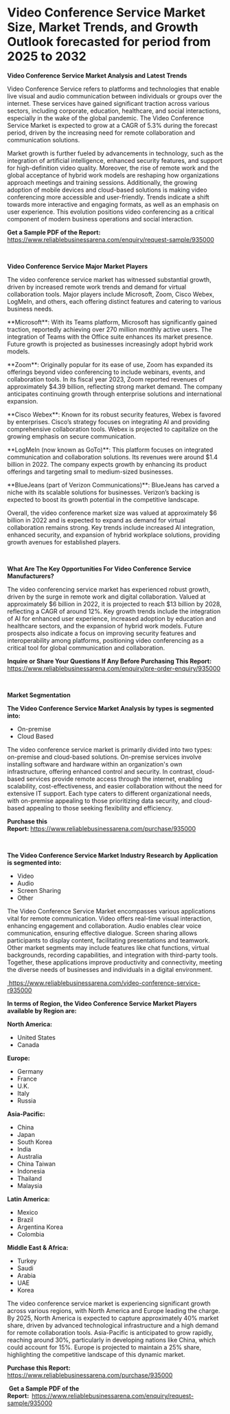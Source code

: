 <p><h1>Video Conference Service Market Size, Market Trends, and Growth Outlook forecasted for period from 2025 to 2032</h1></p><p><strong>Video Conference Service Market Analysis and Latest Trends</strong></p>
<p><p>Video Conference Service refers to platforms and technologies that enable live visual and audio communication between individuals or groups over the internet. These services have gained significant traction across various sectors, including corporate, education, healthcare, and social interactions, especially in the wake of the global pandemic. The Video Conference Service Market is expected to grow at a CAGR of 5.3% during the forecast period, driven by the increasing need for remote collaboration and communication solutions.</p><p>Market growth is further fueled by advancements in technology, such as the integration of artificial intelligence, enhanced security features, and support for high-definition video quality. Moreover, the rise of remote work and the global acceptance of hybrid work models are reshaping how organizations approach meetings and training sessions. Additionally, the growing adoption of mobile devices and cloud-based solutions is making video conferencing more accessible and user-friendly. Trends indicate a shift towards more interactive and engaging formats, as well as an emphasis on user experience. This evolution positions video conferencing as a critical component of modern business operations and social interaction.</p></p>
<p><strong>Get a Sample PDF of the Report:&nbsp;</strong> <a href="https://www.reliablebusinessarena.com/enquiry/request-sample/935000?utm_campaign=2189&utm_medium=2&utm_source=Github&utm_content=ia&utm_term=18042025&utm_id=video-conference-service">https://www.reliablebusinessarena.com/enquiry/request-sample/935000</a></p>
<p>&nbsp;</p>
<p><strong>Video Conference Service Major Market Players</strong></p>
<p><p>The video conference service market has witnessed substantial growth, driven by increased remote work trends and demand for virtual collaboration tools. Major players include Microsoft, Zoom, Cisco Webex, LogMeIn, and others, each offering distinct features and catering to various business needs.</p><p>**Microsoft**: With its Teams platform, Microsoft has significantly gained traction, reportedly achieving over 270 million monthly active users. The integration of Teams with the Office suite enhances its market presence. Future growth is projected as businesses increasingly adopt hybrid work models.</p><p>**Zoom**: Originally popular for its ease of use, Zoom has expanded its offerings beyond video conferencing to include webinars, events, and collaboration tools. In its fiscal year 2023, Zoom reported revenues of approximately $4.39 billion, reflecting strong market demand. The company anticipates continuing growth through enterprise solutions and international expansion.</p><p>**Cisco Webex**: Known for its robust security features, Webex is favored by enterprises. Cisco’s strategy focuses on integrating AI and providing comprehensive collaboration tools. Webex is projected to capitalize on the growing emphasis on secure communication.</p><p>**LogMeIn (now known as GoTo)**: This platform focuses on integrated communication and collaboration solutions. Its revenues were around $1.4 billion in 2022. The company expects growth by enhancing its product offerings and targeting small to medium-sized businesses.</p><p>**BlueJeans (part of Verizon Communications)**: BlueJeans has carved a niche with its scalable solutions for businesses. Verizon’s backing is expected to boost its growth potential in the competitive landscape.</p><p>Overall, the video conference market size was valued at approximately $6 billion in 2022 and is expected to expand as demand for virtual collaboration remains strong. Key trends include increased AI integration, enhanced security, and expansion of hybrid workplace solutions, providing growth avenues for established players.</p></p>
<p>&nbsp;</p>
<p><strong>What Are The Key Opportunities For Video Conference Service Manufacturers?</strong></p>
<p><p>The video conferencing service market has experienced robust growth, driven by the surge in remote work and digital collaboration. Valued at approximately $6 billion in 2022, it is projected to reach $13 billion by 2028, reflecting a CAGR of around 12%. Key growth trends include the integration of AI for enhanced user experience, increased adoption by education and healthcare sectors, and the expansion of hybrid work models. Future prospects also indicate a focus on improving security features and interoperability among platforms, positioning video conferencing as a critical tool for global communication and collaboration.</p></p>
<p><strong>Inquire or Share Your Questions If Any Before Purchasing This Report:</strong> <a href="https://www.reliablebusinessarena.com/enquiry/pre-order-enquiry/935000?utm_campaign=2189&utm_medium=2&utm_source=Github&utm_content=ia&utm_term=18042025&utm_id=video-conference-service">https://www.reliablebusinessarena.com/enquiry/pre-order-enquiry/935000</a></p>
<p>&nbsp;</p>
<p><strong>Market Segmentation</strong></p>
<p><strong>The Video Conference Service Market Analysis by types is segmented into:</strong></p>
<p><ul><li>On-premise</li><li>Cloud Based</li></ul></p>
<p><p>The video conference service market is primarily divided into two types: on-premise and cloud-based solutions. On-premise services involve installing software and hardware within an organization's own infrastructure, offering enhanced control and security. In contrast, cloud-based services provide remote access through the internet, enabling scalability, cost-effectiveness, and easier collaboration without the need for extensive IT support. Each type caters to different organizational needs, with on-premise appealing to those prioritizing data security, and cloud-based appealing to those seeking flexibility and efficiency.</p></p>
<p><strong>Purchase this Report:&nbsp;</strong><a href="https://www.reliablebusinessarena.com/purchase/935000?utm_campaign=2189&utm_medium=2&utm_source=Github&utm_content=ia&utm_term=18042025&utm_id=video-conference-service">https://www.reliablebusinessarena.com/purchase/935000</a></p>
<p>&nbsp;</p>
<p><strong>The Video Conference Service Market Industry Research by Application is segmented into:</strong></p>
<p><ul><li>Video</li><li>Audio</li><li>Screen Sharing</li><li>Other</li></ul></p>
<p><p>The Video Conference Service Market encompasses various applications vital for remote communication. Video offers real-time visual interaction, enhancing engagement and collaboration. Audio enables clear voice communication, ensuring effective dialogue. Screen sharing allows participants to display content, facilitating presentations and teamwork. Other market segments may include features like chat functions, virtual backgrounds, recording capabilities, and integration with third-party tools. Together, these applications improve productivity and connectivity, meeting the diverse needs of businesses and individuals in a digital environment.</p></p>
<p><a href="https://www.reliablebusinessarena.com/video-conference-service-r935000?utm_campaign=2189&utm_medium=2&utm_source=Github&utm_content=ia&utm_term=18042025&utm_id=video-conference-service">&nbsp;https://www.reliablebusinessarena.com/video-conference-service-r935000</a></p>
<p><strong>In terms of Region, the Video Conference Service Market Players available by Region are:</strong></p>
<p>
    <p> <strong> North America: </strong>
        <ul>
            <li>United States</li>
            <li>Canada</li>
        </ul>
        </p> 
    <p> <strong> Europe: </strong>
        <ul>
            <li>Germany</li>
            <li>France</li>
            <li>U.K.</li>
            <li>Italy</li>
            <li>Russia</li>
        </ul>
        </p> 
    <p> <strong> Asia-Pacific: </strong>
        <ul>
            <li>China</li>
            <li>Japan</li>
            <li>South Korea</li>
            <li>India</li>
            <li>Australia</li>
            <li>China Taiwan</li>
            <li>Indonesia</li>
            <li>Thailand</li>
            <li>Malaysia</li>
        </ul>
        </p> 
    <p> <strong> Latin America: </strong>
        <ul>
            <li>Mexico</li>
            <li>Brazil</li>
            <li>Argentina Korea</li>
            <li>Colombia</li>
        </ul>
        </p> 
    <p> <strong> Middle East & Africa: </strong>
        <ul>
            <li>Turkey</li>
            <li>Saudi</li>
            <li>Arabia</li>
            <li>UAE</li>
            <li>Korea</li>
        </ul>
    </p>
    </p>
<p><p>The video conference service market is experiencing significant growth across various regions, with North America and Europe leading the charge. By 2025, North America is expected to capture approximately 40% market share, driven by advanced technological infrastructure and a high demand for remote collaboration tools. Asia-Pacific is anticipated to grow rapidly, reaching around 30%, particularly in developing nations like China, which could account for 15%. Europe is projected to maintain a 25% share, highlighting the competitive landscape of this dynamic market.</p></p>
<p><strong>Purchase this Report: </strong><a href="https://www.reliablebusinessarena.com/purchase/935000?utm_campaign=2189&utm_medium=2&utm_source=Github&utm_content=ia&utm_term=18042025&utm_id=video-conference-service">https://www.reliablebusinessarena.com/purchase/935000</a></p>
<p>&nbsp;<strong>Get a Sample PDF of the Report:&nbsp;&nbsp;</strong><a href="https://www.reliablebusinessarena.com/enquiry/request-sample/935000?utm_campaign=2189&utm_medium=2&utm_source=Github&utm_content=ia&utm_term=18042025&utm_id=video-conference-service">https://www.reliablebusinessarena.com/enquiry/request-sample/935000</a></p>
<p><strong></strong></p>
<p><p></p><p></p><p></p></p>